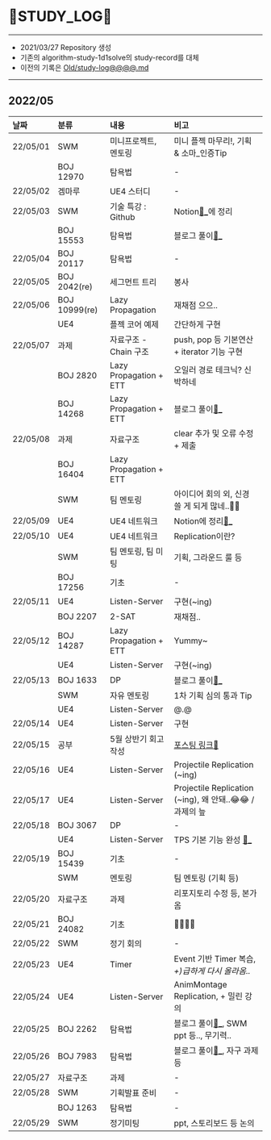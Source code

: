 # 📜STUDY_LOG📜
---
- 2021/03/27 Repository 생성
- 기존의 algorithm-study-1d1solve의 study-record를 대체
- 이전의 기록은 [Old/study-log@@@@.md](https://github.com/Oriburger/oriburger_study_log/blob/main/Old/study_log_2021.md)
---

## 2022/05

<div markdown="1">

|날짜|분류|내용|비고|
|:----|:----|:----|:----|
|22/05/01|SWM|미니프로젝트, 멘토링|미니 플젝 마무리!, 기획 & 소마_인증Tip|
||BOJ 12970|탐욕법|-|
|22/05/02|겜마루|UE4 스터디|-|
|22/05/03|SWM|기술 특강 : Github|Notion[📃_](https://www.notion.so/oriburger/Git-4de71cf82eaf4950959911e907a79678)에 정리|
||BOJ 15553|탐욕법|블로그 풀이[📄_](https://blog.naver.com/uss425/222719938076)|
|22/05/04|BOJ 20117|탐욕법|-|
|22/05/05|BOJ 2042(re)|세그먼트 트리|봉사|
|22/05/06|BOJ 10999(re)|Lazy Propagation|재채점 으으..|
||UE4|플젝 코어 예제|간단하게 구현|
|22/05/07|과제|자료구조 - Chain 구조|push, pop 등 기본연산 + iterator 기능 구현|
||BOJ 2820|Lazy Propagation + ETT|오일러 경로 테크닉? 신박하네|
||BOJ 14268|Lazy Propagation + ETT|블로그 풀이[📄_](https://blog.naver.com/uss425/222724255383)|
|22/05/08|과제|자료구조|clear 추가 및 오류 수정 + 제출|
||BOJ 16404|Lazy Propagation + ETT||
||SWM|팀 멘토링|아이디어 회의 외, 신경 쓸 게 되게 많네..😶‍🌫️|
|22/05/09|UE4|UE4 네트워크|Notion에 정리[📑_](https://www.notion.so/oriburger/Unreal-Engine-1314661e350f4025acb894031b91f3cf)|
|22/05/10|UE4|UE4 네트워크|Replication이란?|
||SWM|팀 멘토링, 팀 미팅|기획, 그라운드 룰 등|
||BOJ 17256|기초|-|
|22/05/11|UE4|Listen-Server|구현(~ing)|
||BOJ 2207|2-SAT|재채점.. |
|22/05/12|BOJ 14287|Lazy Propagation + ETT|Yummy~|
||UE4|Listen-Server|구현(~ing)|
|22/05/13|BOJ 1633|DP|블로그 풀이[📄_](https://blog.naver.com/uss425/222731647082)|
||SWM|자유 멘토링|1차 기획 심의 통과 Tip|
||UE4|Listen-Server|@.@|
|22/05/14|UE4|Listen-Server|구현|
|22/05/15|공부|5월 상반기 회고 작성|[포스팅 링크📑](https://blog.naver.com/uss425/222733433954)|
|22/05/16|UE4|Listen-Server|Projectile Replication (~ing)|
|22/05/17|UE4|Listen-Server|Projectile Replication (~ing), 왜 안돼..😂😂 / 과제의 늪|
|22/05/18|BOJ 3067|DP|-|
||UE4|Listen-Server|TPS 기본 기능 완성 [📑_](https://www.notion.so/oriburger/Projectile-Replication-e0b9bc436a16419a9d6135c240b0988f)|
|22/05/19|BOJ 15439|기초|-|
||SWM|멘토링|팀 멘토링 (기획 등)|
|22/05/20|자료구조|과제|리포지토리 수정 등, 본가옴|
|22/05/21|BOJ 24082|기초|🎉🎉🎊🎊|
|22/05/22|SWM|정기 회의|-|
|22/05/23|UE4|Timer|Event 기반 Timer 복습, *+)급하게 다시 올라옴..*|
|22/05/24|UE4|Listen-Server|AnimMontage Replication, + 밀린 강의|
|22/05/25|BOJ 2262|탐욕법|블로그 풀이[📄_](https://blog.naver.com/uss425/222746581771), SWM ppt 등.., 무기력..|
|22/05/26|BOJ 7983|탐욕법|블로그 풀이[📄_](https://blog.naver.com/uss425/222748107775), 자구 과제 등|
|22/05/27|자료구조|과제|-|
|22/05/28|SWM|기획발표 준비|-|
||BOJ 1263|탐욕법|-|
|22/05/29|SWM|정기미팅|ppt, 스토리보드 등 논의|
</div>

<!--

- 📔📚📙📘📗📒📃📜📄📑

-->

